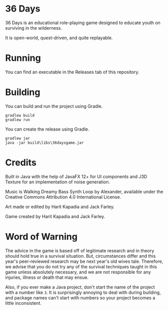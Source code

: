 # 36 Days

36 Days is an educational role-playing game designed to educate youth on surviving in the wilderness.

It is open-world, quest-driven, and quite replayable.

# Running

You can find an executable in the Releases tab of this repository.

# Building

You can build and run the project using Gradle.

```
gradlew build
gradlew run
```

You can create the release using Gradle.

```
gradlew jar
java -jar build\libs\36daysgame.jar
```

# Credits

Built in Java with the help of JavaFX 12+ for UI components and J3D Texture for an implementation of noise generation.

Music is Walking Dreamy Bass Synth Loop by Alexander, available under the Creative Commons Attribution 4.0 International License.

Art made or edited by Harit Kapadia and Jack Farley.

Game created by Harit Kapadia and Jack Farley.


# Word of Warning

The advice in the game is based off of legitimate research and in theory should hold true in a survival situation. But, circumstances differ and this year's peer-reviewed research may be next year's old wives tale. Therefore, we advise that you do not try any of the survival techniques taught in this game unless absolutely necessary, and we are not responsible for any injuries, illness or death that may ensue.

Also, if you ever make a Java project, don't start the name of the project with a number like `3`. It is surprisingly annoying to deal with during building, and package names can't start with numbers so your project becomes a little inconsistent.
